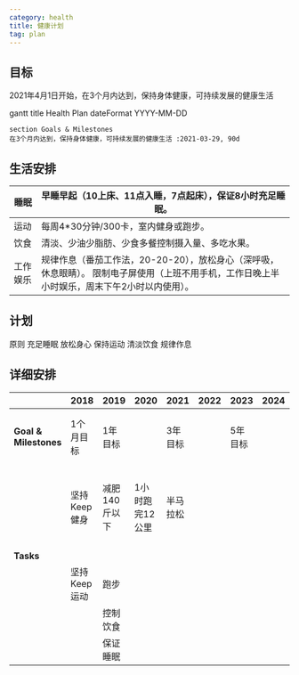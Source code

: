 ```yaml
---
category: health
title: 健康计划
tag: plan
---
```


## 目标

2021年4月1日开始，在3个月内达到，保持身体健康，可持续发展的健康生活

<div class="mermaid">
    gantt
    title Health Plan
    dateFormat  YYYY-MM-DD

    section Goals & Milestones
    在3个月内达到，保持身体健康，可持续发展的健康生活 :2021-03-29, 90d
</div>

## 生活安排

| 睡眠     | 早睡早起（10上床、11点入睡，7点起床），保证8小时充足睡眠。   |
| -------- | ------------------------------------------------------------ |
| 运动     | 每周4*30分钟/300卡，室内健身或跑步。                         |
| 饮食     | 清淡、少油少脂肪、少食多餐控制摄入量、多吃水果。             |
| 工作娱乐 | 规律作息（番茄工作法，20-20-20），放松身心（深呼吸，休息眼睛）。 限制电子屏使用（上班不用手机，工作日晚上半小时娱乐，周末下午2小时以内使用）。 |



## 计划

原则
充足睡眠
放松身心
保持运动
清淡饮食
规律作息


## 详细安排


|                       | 2018         | 2019          | 2020            | 2021     | 2022 | 2023    | 2024 | 2025 | 2026 | 2027 | 2028     |              |
| --------------------- | ------------ | ------------- | --------------- | -------- | ---- | ------- | ---- | ---- | ---- | ---- | -------- | ------------ |
| **Goal & Milestones** | 1个月目标    | 1年目标       |                 | 3年目标  |      | 5年目标 |      |      |      |      | 10年目标 | 终极目标     |
|                       | 坚持Keep健身 | 减肥140斤以下 | 1小时跑完12公里 | 半马拉松 |      |         |      |      |      |      |          | 身体年轻健康 |
| **Tasks**             |              |               |                 |          |      |         |      |      |      |      |          |              |
|                       | 坚持Keep运动 | 跑步          |                 |          |      |         |      |      |      |      |          |              |
|                       |              | 控制饮食      |                 |          |      |         |      |      |      |      |          |              |
|                       |              | 保证睡眠      |                 |          |      |         |      |      |      |      |          |              |



